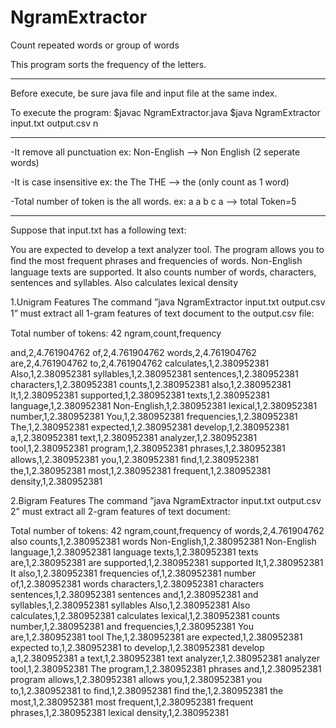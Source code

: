 # NgramExtractor
Count repeated words or group of words

This program sorts the frequency of the letters.

---------------------------------------------------------
Before execute, be sure java file and input file at the same index.

To execute the program:
	$javac NgramExtractor.java 
	$java NgramExtractor input.txt output.csv n

-----------------------------------------------------

-It remove all punctuation
	ex: Non-English --> Non English (2 seperate words)

-It is case insensitive
	ex: the The THE --> the (only count as 1 word)

-Total number of token is the all words.
	ex: a a b c a --> total Token=5

-----------------------------------------
Suppose that input.txt has a following text:

You are expected to develop a text analyzer tool. The program allows you to ﬁnd the most frequent phrases and frequencies of words.
Non-English language texts are supported. It also counts number of words, characters, sentences and syllables. Also calculates lexical density

1.Unigram Features
The command ”java NgramExtractor input.txt output.csv 1” must extract all 1-gram features of text document to the output.csv ﬁle:

Total number of tokens: 42
ngram,count,frequency 

and,2,4.761904762 
of,2,4.761904762 
words,2,4.761904762 
are,2,4.761904762 
to,2,4.761904762 
calculates,1,2.380952381
Also,1,2.380952381 
syllables,1,2.380952381 
sentences,1,2.380952381
characters,1,2.380952381 
counts,1,2.380952381
also,1,2.380952381
It,1,2.380952381
supported,1,2.380952381
texts,1,2.380952381 
language,1,2.380952381
Non-English,1,2.380952381
lexical,1,2.380952381 
number,1,2.380952381
You,1,2.380952381 
frequencies,1,2.380952381 
The,1,2.380952381 
expected,1,2.380952381
develop,1,2.380952381
a,1,2.380952381
text,1,2.380952381 
analyzer,1,2.380952381 
tool,1,2.380952381 
program,1,2.380952381 
phrases,1,2.380952381 
allows,1,2.380952381
you,1,2.380952381 
ﬁnd,1,2.380952381 
the,1,2.380952381 
most,1,2.380952381 
frequent,1,2.380952381 
density,1,2.380952381

2.Bigram Features
The command ”java NgramExtractor input.txt output.csv 2” must extract all 2-gram features of text document:

Total number of tokens: 42
ngram,count,frequency
of words,2,4.761904762
also counts,1,2.380952381
words Non-English,1,2.380952381
Non-English language,1,2.380952381 
language texts,1,2.380952381
texts are,1,2.380952381
are supported,1,2.380952381 
supported It,1,2.380952381 
It also,1,2.380952381 
frequencies of,1,2.380952381 
number of,1,2.380952381 
words characters,1,2.380952381
characters sentences,1,2.380952381
sentences and,1,2.380952381 
and syllables,1,2.380952381 
syllables Also,1,2.380952381 
Also calculates,1,2.380952381
calculates lexical,1,2.380952381 
counts number,1,2.380952381
and frequencies,1,2.380952381 
You are,1,2.380952381 
tool The,1,2.380952381 
are expected,1,2.380952381 
expected to,1,2.380952381 
to develop,1,2.380952381
develop a,1,2.380952381
a text,1,2.380952381
text analyzer,1,2.380952381 
analyzer tool,1,2.380952381
The program,1,2.380952381
phrases and,1,2.380952381
program allows,1,2.380952381
allows you,1,2.380952381
you to,1,2.380952381 
to ﬁnd,1,2.380952381 
ﬁnd the,1,2.380952381
the most,1,2.380952381 
most frequent,1,2.380952381
frequent phrases,1,2.380952381
lexical density,1,2.380952381

